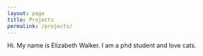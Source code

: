 ```yaml
---
layout: page
title: Projects
permalink: /projects/
---
```


Hi. My name is Elizabeth Walker. I am a phd student and love cats.
